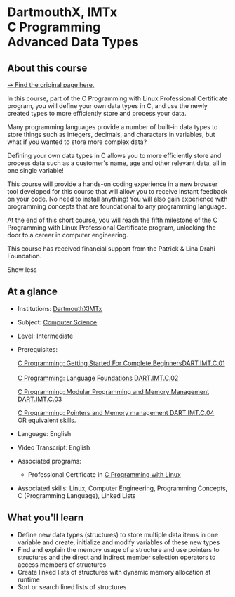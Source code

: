 DartmouthX, IMTx   
C Programming   
Advanced Data Types
==

## About this course

[-> Find the original page here.](https://www.edx.org/learn/c-programming/dartmouth-college-c-programming-advanced-data-types#about-this-course)

In this course, part of the C Programming with Linux Professional Certificate program, you will define your own data types in C, and use the newly created types to more efficiently store and process your data.

Many programming languages provide a number of built-in data types to store things such as integers, decimals, and characters in variables, but what if you wanted to store more complex data?

Defining your own data types in C allows you to more efficiently store and process data such as a customer's name, age and other relevant data, all in one single variable!

This course will provide a hands-on coding experience in a new browser tool developed for this course that will allow you to receive instant feedback on your code. No need to install anything! You will also gain experience with programming concepts that are foundational to any programming language.

At the end of this short course, you will reach the fifth milestone of the C Programming with Linux Professional Certificate program, unlocking the door to a career in computer engineering.

This course has received financial support from the Patrick & Lina Drahi Foundation.

Show less

## At a glance

-   Institutions: [DartmouthX](https://www.edx.org/school/dartmouthx)[IMTx](https://www.edx.org/school/imtx)
-   Subject: [Computer Science](https://www.edx.org/learn/computer-programming)
-   Level: Intermediate
-   Prerequisites:

    [C Programming: Getting Started For Complete BeginnersDART.IMT.C.01\
    ](https://www.edx.org/course/c-programming-getting-started)\
    [C Programming: Language Foundations DART.IMT.C.02](https://www.edx.org/course/c-programming-language-foundations)

    [C Programming: Modular Programming and Memory Management DART.IMT.C.03](https://www.edx.org/course/c-programming-computer-memory-organization-and-pointers)

    [C Programming: Pointers and Memory management DART.IMT.C.04](https://www.edx.org/course/c-programming-pointers-and-memory-management)\
    OR equivalent skills.

-   Language: English
-   Video Transcript: English
-   Associated programs:
    -   Professional Certificate in [C Programming with Linux](https://www.edx.org/certificates/professional-certificate/dartmouth-imtx-c-programming-with-linux)
-   Associated skills: Linux, Computer Engineering, Programming Concepts, C (Programming Language), Linked Lists

## What you'll learn

-   Define new data types (structures) to store multiple data items in one variable and create, initialize and modify variables of these new types
-   Find and explain the memory usage of a structure and use pointers to structures and the direct and indirect member selection operators to access members of structures
-   Create linked lists of structures with dynamic memory allocation at runtime
-   Sort or search lined lists of structures